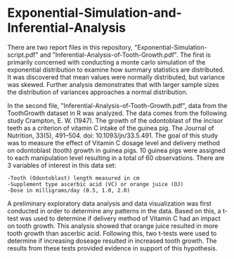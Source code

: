 # Exponential-Simulation-and-Inferential-Analysis

There are two report files in this repository, "Exponential-Simulation-script.pdf" and "Inferential-Analysis-of-Tooth-Growth.pdf". 
The first is primarily concerned with conducting a monte carlo simulation of the exponential distribution to examine how summary statistics 
are distributed. It was discovered that mean values were normally distributed, but variance was skewed. Further analysis demonstrates that 
with larger sample sizes the distribution of variances approaches a normal distribution.

In the second file, "Inferential-Analysis-of-Tooth-Growth.pdf", data from the ToothGrowth dataset in R was analyzed. The data comes from the 
following study Crampton, E. W. (1947). The growth of the odontoblast of the incisor teeth as a criterion of vitamin C intake of the guinea pig. The Journal of Nutrition, 33(5), 491–504. doi: 10.1093/jn/33.5.491.
The goal of this study was to measure the effect of Vitamin C dosage level and delivery method on odontoblast (tooth) growth in guinea pigs. 10 
guinea pigs were assigned to each manipulation level resulting in a total of 60 observations. 
There are 3 variables of interest in this data set:

    -Tooth (Odontoblast) length measured in cm 
    -Supplement type ascerbic acid (VC) or orange juice (OJ)  
    -Dose in milligrams/day (0.5, 1.0, 2.0)

A preliminary exploratory data analysis and data visualization was first conducted in order to determine any patterns in the data. Based on this,
a t-test was used to determine if delivery method of Vitamin C had an impact on tooth growth. This analysis showed that orange juice resulted in more
tooth growth than ascerbic acid. Following this, two t-tests were used to determine if increasing doseage resulted in increased tooth growth. The 
results from these tests provided evidence in support of this hypothesis.
